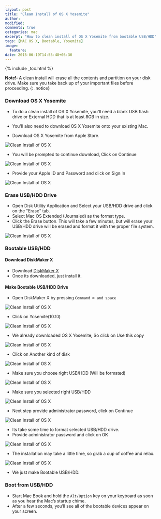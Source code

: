 ```yaml
---
layout: post
title: "Clean Install of OS X Yosemite"
author:
modified:
comments: true
categories: mac
excerpt: "How to clean install of OS X Yosemite from bootable USB/HDD"
tags: [MAC OS X, Bootable, Yosemite]
image:
  feature:
date: 2015-06-19T14:55:48+05:30
---
```


{% include _toc.html %}

**Note!:** A clean install will erase all the contents and partition on your disk drive.
Make sure you take back up of your important files before proceeding.
{: .notice}

### Download OS X Yosemite
* To do a clean install of OS X Yosemite, you'll need a blank USB flash drive or External HDD that is at least 8GB in size.
* You'll also need to download OS X Yosemite onto your existing Mac.

* Download OS X Yosemite from Apple Store.
<img alt="Clean Install of OS X" src="https://cloud.githubusercontent.com/assets/1223371/8250814/bc076bee-1694-11e5-895d-ade06e7442af.png">

* You will be prompted to continue download, Click on Continue
<img alt="Clean Install of OS X" src="https://cloud.githubusercontent.com/assets/1223371/8250812/bbc7234a-1694-11e5-97e0-f2c9a38169f1.png">

* Provide your Apple ID and Password and click on Sign In
<img alt="Clean Install of OS X" src="https://cloud.githubusercontent.com/assets/1223371/8250813/bbf42fa2-1694-11e5-89ee-402af974021e.png">



### Erase USB/HDD Drive
* Open Disk Utility Application and Select your USB/HDD drive and click on the "Erase" tab.
* Select Mac OS Extended (Journaled) as the format type.
* Click the Erase button. This will take a few minutes, but will erase your USB/HDD drive will be erased and format it with the proper file system.
<img alt="Clean Install of OS X" src="https://cloud.githubusercontent.com/assets/1223371/8250985/39822d4c-1696-11e5-8a90-664793208b1f.png">

### Bootable USB/HDD

#### Download DiskMaker X
* Download <a href="https://dl.dropboxusercontent.com/u/118949/downloads/DiskMakerX4b4.dmg"> DiskMaker X </a>
* Once its downloaded, just install it.

#### Make Bootable USB/HDD Drive
* Open DiskMaker X by pressing `Command ⌘ and space`
<img alt="Clean Install of OS X" src="https://cloud.githubusercontent.com/assets/1223371/8251329/4018c5b4-1699-11e5-9d6f-ac5e867edc52.png">

* Click on Yosemite(10.10)
<img alt="Clean Install of OS X" src="https://cloud.githubusercontent.com/assets/1223371/8251016/7be3f67a-1696-11e5-8fe0-aa8880115e7f.png">

* We already downloaded OS X Yosemite, So click on Use this copy
<img alt="Clean Install of OS X" src="https://cloud.githubusercontent.com/assets/1223371/8251019/7be98a04-1696-11e5-95ca-2eb24237e0b5.png">

* Click on Another kind of disk
<img alt="Clean Install of OS X" src="https://cloud.githubusercontent.com/assets/1223371/8251018/7be8f7e2-1696-11e5-8b96-fe92331f2af3.png">

* Make sure you choose right USB/HDD (Will be formated)
<img alt="Clean Install of OS X" src="https://cloud.githubusercontent.com/assets/1223371/8251017/7be7c214-1696-11e5-8d2c-26969f14a629.png">

* Make sure you selected right USB/HDD
<img alt="Clean Install of OS X" src="https://cloud.githubusercontent.com/assets/1223371/8251021/7beb3c8c-1696-11e5-89d4-2b00212b2e73.png">

* Next step provide administrator password, click on Continue
<img alt="Clean Install of OS X" src="https://cloud.githubusercontent.com/assets/1223371/8251020/7bead8aa-1696-11e5-9386-b9d9eb43e6cc.png">

* Its take some time to format selected USB/HDD drive.
* Provide administrator password and click on OK
<img alt="Clean Install of OS X" src="https://cloud.githubusercontent.com/assets/1223371/8251022/7c0d19d8-1696-11e5-9a59-01afe9b6ef94.png">

* The installation may take a little time, so grab a cup of coffee <i class="fa fa-coffee"></i> and relax.
<img alt="Clean Install of OS X" src="https://cloud.githubusercontent.com/assets/1223371/8251328/40176534-1699-11e5-9203-df30b9a683ec.png">

* We just make Bootable USB/HDD.

### Boot from USB/HDD
* Start Mac Book and hold the `Alt/Option` key on your keyboard as soon as you hear the Mac’s startup chime.
* After a few seconds, you’ll see all of the bootable devices appear on your screen.

